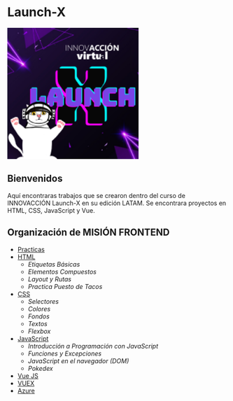
# Launch-X

<img src="./Imagenes/110853422.png"  width="300" height="300">


## Bienvenidos

Aquí encontraras trabajos que se crearon dentro del curso de INNOVACCIÓN Launch-X en su edición LATAM.
Se encontrara proyectos en HTML, CSS, JavaScript y Vue.

## Organización de MISIÓN FRONTEND


+ [Practicas]()
+ [HTML](https://github.com/Zedreef/Launch-X/tree/master/HTML "HTML")
	+ _Etiquetas Básicas_
	+ _Elementos Compuestos_
	+ _Layout y Rutas_
	+ _Practica Puesto de Tacos_
+ [CSS](https://github.com/Zedreef/Launch-X/tree/master/CSS "CSS")
	+ _Selectores_
	+ _Colores_
	+ _Fondos_
	+ _Textos_
	+ _Flexbox_
+ [JavaScript](https://github.com/Zedreef/Launch-X/tree/master/JavaScript "JavaScript")
	+ _Introducción a Programación con JavaScript_
	+ _Funciones y Excepciones_
	+ _JavaScript en el navegador (DOM)_
	+ _Pokedex_
+ [Vue JS]()
+ [VUEX]()
+ [Azure]()

